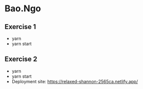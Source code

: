 # Bao.Ngo

## Exercise 1
- yarn
- yarn start

## Exercise 2
- yarn
- yarn start
- Deployment site: https://relaxed-shannon-2565ca.netlify.app/